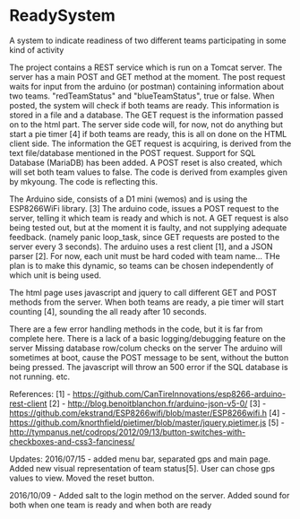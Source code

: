 # ReadySystem
A system to indicate readiness of two different teams participating in some kind of activity

The project contains a REST service which is run on a Tomcat server.
The server has a main POST and GET method at the moment. 
The post request waits for input from the arduino (or postman) containing information about two teams. "redTeamStatus" and "blueTeamStatus", true or false. When posted, the system will check if both teams are ready.
This information is stored in a file and a database.
The GET request is the information passed on to the html part. The server side code will, for now, not do anything but start a pie timer [4] if both teams are ready, this is all on done on the HTML client side.
The information the GET request is acquiring, is derived from the text file/database mentioned in the POST request.
Support for SQL Database (MariaDB) has been added.
A POST reset is also created, which will set both team values to false.
The code is derived from examples given by mkyoung. The code is reflecting this.

The Arduino side, consists of a D1 mini (wemos) and is using the ESP8266WiFi library. [3]
The arduino code, issues a POST request to the server, telling it which team is ready and which is not. A GET request is also being tested out, but at the moment it is faulty, and not supplying adequate feedback. (namely panic loop_task, since GET requests are posted to the server every 3 seconds).
The arduino uses a rest client [1], and a JSON parser [2].
For now, each unit must be hard coded with team name... THe plan is to make this dynamic, so teams can be chosen independently of which unit is being used.

The html page uses javascript and jquery to call different GET and POST methods from the server.
When both teams are ready, a pie timer will start counting [4], sounding the all ready after 10 seconds.

There are a few error handling methods in the code, but it is far from complete here.
There is a lack of a basic logging/debugging feature on the server
Missing database row/colum checks on the server
The arduino will sometimes at boot, cause the POST message to be sent, without the button being pressed.
The javascript will throw an 500 error if the SQL database is not running. 
etc.

<bold>References:</bold>
[1] - https://github.com/CanTireInnovations/esp8266-arduino-rest-client
[2] - http://blog.benoitblanchon.fr/arduino-json-v5-0/
[3] - https://github.com/ekstrand/ESP8266wifi/blob/master/ESP8266wifi.h
[4] - https://github.com/knorthfield/pietimer/blob/master/jquery.pietimer.js
[5] - http://tympanus.net/codrops/2012/09/13/button-switches-with-checkboxes-and-css3-fanciness/


Updates:
2016/07/15 - added menu bar, separated gps and main page. Added new visual representation of team status[5]. User can chose gps values to view. Moved the reset button.

2016/10/09 - Added salt to the login method on the server. Added sound for both when one team is ready and when both are ready
